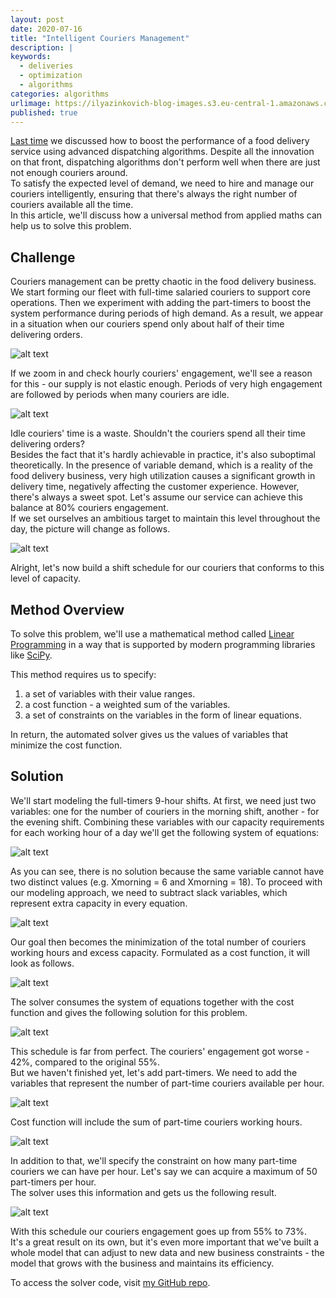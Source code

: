 ```yaml
---
layout: post
date: 2020-07-16
title: "Intelligent Couriers Management"
description: |
keywords:
  - deliveries
  - optimization
  - algorithms
categories: algorithms
urlimage: https://ilyazinkovich-blog-images.s3.eu-central-1.amazonaws.com/2020-07-16-intelligent-couriers-management/icon.png
published: true
---
```


[Last time](https://bit.ly/37Omcpz) we discussed how to boost the performance of a food delivery service using advanced dispatching algorithms. Despite all the innovation on that front, dispatching algorithms don't perform well when there are just not enough couriers around.  
To satisfy the expected level of demand, we need to hire and manage our couriers intelligently, ensuring that there's always the right number of couriers available all the time.  
In this article, we'll discuss how a universal method from applied maths can help us to solve this problem.  

<!--more-->

## Challenge

Couriers management can be pretty chaotic in the food delivery business. We start forming our fleet with full-time salaried couriers to support core operations. Then we experiment with adding the part-timers to boost the system performance during periods of high demand. As a result, we appear in a situation when our couriers spend only about half of their time delivering orders.  

![alt text](/images/posts/2020-07-16-intelligent-couriers-management/hourly-couriers-engagement-zoom-out.svg?style=centered "Couriers Engagement Zoom Out")  

If we zoom in and check hourly couriers' engagement, we'll see a reason for this - our supply is not elastic enough. Periods of very high engagement are followed by periods when many couriers are idle.  

![alt text](/images/posts/2020-07-16-intelligent-couriers-management/hourly-couriers-engagement-zoom-in.svg?style=centered "Couriers Engagement Zoom In")  

Idle couriers' time is a waste. Shouldn't the couriers spend all their time delivering orders?  
Besides the fact that it's hardly achievable in practice, it's also suboptimal theoretically. In the presence of variable demand, which is a reality of the food delivery business, very high utilization causes a significant growth in delivery time, negatively affecting the customer experience. However, there's always a sweet spot. Let's assume our service can achieve this balance at 80% couriers engagement.  
If we set ourselves an ambitious target to maintain this level throughout the day, the picture will change as follows.  

![alt text](/images/posts/2020-07-16-intelligent-couriers-management/hourly-couriers-engagement-ideal.svg?style=centered "Couriers Engagement Ideal")  

Alright, let's now build a shift schedule for our couriers that conforms to this level of capacity.

## Method Overview

To solve this problem, we'll use a mathematical method called [Linear Programming](https://en.wikipedia.org/wiki/Linear_programming) in a way that is supported by modern programming libraries like [SciPy](https://docs.scipy.org/doc/scipy-0.18.1/reference/generated/scipy.optimize.linprog.html).  

This method requires us to specify:
1. a set of variables with their value ranges.
2. a cost function - a weighted sum of the variables.
3. a set of constraints on the variables in the form of linear equations.  

In return, the automated solver gives us the values of variables that minimize the cost function.  

## Solution

We'll start modeling the full-timers 9-hour shifts.
At first, we need just two variables: one for the number of couriers in the morning shift, another - for the evening shift.
Combining these variables with our capacity requirements for each working hour of a day we'll get the following system of equations:

![alt text](/images/posts/2020-07-16-intelligent-couriers-management/full-timers.svg?style=centered "Full Timers")  

As you can see, there is no solution because the same variable cannot have two distinct values (e.g. Xmorning = 6 and Xmorning = 18).
To proceed with our modeling approach, we need to subtract slack variables, which represent extra capacity in every equation.

![alt text](/images/posts/2020-07-16-intelligent-couriers-management/full-timers-slack.svg?style=centered "Full Timers - Slack")  

Our goal then becomes the minimization of the total number of couriers working hours and excess capacity.
Formulated as a cost function, it will look as follows.

![alt text](/images/posts/2020-07-16-intelligent-couriers-management/full-timers-slack-cost-function.svg?style=centered "Full Timers - Slack, Cost Function")  

The solver consumes the system of equations together with the cost function and gives the following solution for this problem.

![alt text](/images/posts/2020-07-16-intelligent-couriers-management/full-timers-shifts.svg?style=centered "Full Timers Shifts")  

This schedule is far from perfect. The couriers' engagement got worse - 42%, compared to the original 55%.  
But we haven't finished yet, let's add part-timers. We need to add the variables that represent the number of part-time couriers available per hour.  

![alt text](/images/posts/2020-07-16-intelligent-couriers-management/full-timers-slack-part-timers.svg?style=centered "Full Timers - Slack + Part Timers")  

Cost function will include the sum of part-time couriers working hours.  

![alt text](/images/posts/2020-07-16-intelligent-couriers-management/full-timers-slack-part-timers-cost-function.svg?style=centered "Full Timers - Slack + Part Timers, Cost Function")  

In addition to that, we'll specify the constraint on how many part-time couriers we can have per hour. Let's say we can acquire a maximum of 50 part-timers per hour.  
The solver uses this information and gets us the following result.

![alt text](/images/posts/2020-07-16-intelligent-couriers-management/full-timers-part-timers-shifts.svg?style=centered "Full Timers + Part Timers Shifts")  

With this schedule our couriers engagement goes up from 55% to 73%.  
It's a great result on its own, but it's even more important that we've built a whole model that can adjust to new data and new business constraints - the model that grows with the business and maintains its efficiency.  

To access the solver code, visit [my GitHub repo](https://bit.ly/3fLW7KM).
